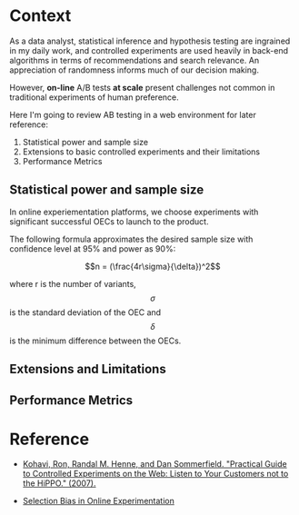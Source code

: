 # Context

As a data analyst, statistical inference and hypothesis testing are ingrained in my daily work, and controlled experiments are used heavily in back-end algorithms in terms of recommendations and search relevance. An appreciation of randomness informs much of our decision making.

However, **on-line** A/B tests **at scale** present challenges not common in traditional experiments of human preference.

Here I'm going to review AB testing in a web environment for later reference:

1. Statistical power and sample size
2. Extensions to basic controlled experiments and their limitations
3. Performance Metrics

## Statistical power and sample size

In online experiementation platforms, we choose experiments with significant successful OECs to launch to the product.

The following formula approximates the desired sample size with confidence level at 95% and power as 90%:

$$n = (\frac{4r\sigma}{\delta})^2$$

where r is the number of variants, $$\sigma$$ is the standard deviation of the OEC and $$\delta$$ is the minimum difference between the OECs.


## Extensions and Limitations

## Performance Metrics



# Reference

* [Kohavi, Ron, Randal M. Henne, and Dan Sommerfield. "Practical Guide to Controlled Experiments on the Web: Listen to Your Customers not to the HiPPO." (2007).](http://ai.stanford.edu/users/ronnyk/2007GuideControlledExperiments.pdf)

* [Selection Bias in Online Experimentation](https://medium.com/airbnb-engineering/selection-bias-in-online-experimentation-c3d67795cceb)